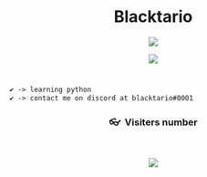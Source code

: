 <h1 align="center">Blacktario</h1>


<p align="center">
   <img src="https://api.lanyard.rest/v1/users/882355390224945234">
<p align="center">
   <img src="https://lanyard-profile-readme.vercel.app/api/882355390224945234">
   
   
#
```diff
✔ -> learning python
✔ -> contact me on discord at blacktario#0001
```

### <p align="center">👓&nbsp; Visiters number </p>
<br>
<p align="center">
  <img src="https://profile-counter.glitch.me/blacktariooo/count.svg" />
</p>


